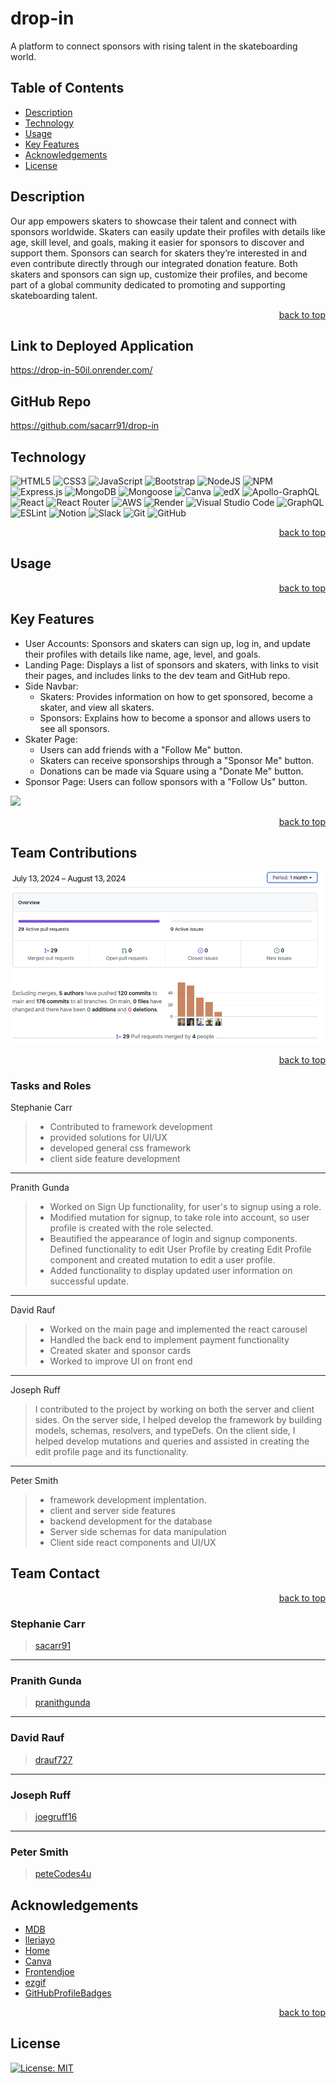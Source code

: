 <a name="readme-top"></a>

# drop-in

A platform to connect sponsors with rising talent in the skateboarding world.

## Table of Contents

- [Description](#Description)
- [Technology](#Technology)
- [Usage](#Usage)
- [Key Features](#Key-Features)
- [Acknowledgements](#Acknowledgements)
- [License](#License)

## Description

Our app empowers skaters to showcase their talent and connect with sponsors worldwide. Skaters can easily update their profiles with details like age, skill level, and goals, making it easier for sponsors to discover and support them. Sponsors can search for skaters they’re interested in and even contribute directly through our integrated donation feature. Both skaters and sponsors can sign up, customize their profiles, and become part of a global community dedicated to promoting and supporting skateboarding talent.

<p align="right"><a href="#readme-top">back to top</a></p>

## Link to Deployed Application

<https://drop-in-50il.onrender.com/>

## GitHub Repo

<https://github.com/sacarr91/drop-in>

## Technology

<!-- We can delete from or add to this list as needed! -->

![HTML5](https://img.shields.io/badge/html5-%23E34F26.svg?style=for-the-badge&logo=html5&logoColor=white)
![CSS3](https://img.shields.io/badge/css3-%231572B6.svg?style=for-the-badge&logo=css3&logoColor=white)
![JavaScript](https://img.shields.io/badge/javascript-%23323330.svg?style=for-the-badge&logo=javascript&logoColor=%23F7DF1E)
![Bootstrap](https://img.shields.io/badge/bootstrap-%238511FA.svg?style=for-the-badge&logo=bootstrap&logoColor=white)
![NodeJS](https://img.shields.io/badge/node.js-6DA55F?style=for-the-badge&logo=node.js&logoColor=white)
![NPM](https://img.shields.io/badge/NPM-%23CB3837.svg?style=for-the-badge&logo=npm&logoColor=white)
![Express.js](https://img.shields.io/badge/express.js-%23404d59.svg?style=for-the-badge&logo=express&logoColor=%2361DAFB)
![MongoDB](https://img.shields.io/badge/MongoDB-%234ea94b.svg?style=for-the-badge&logo=mongodb&logoColor=white)
![Mongoose](https://img.shields.io/badge/Mongoose-F04D35.svg?style=for-the-badge&logo=Mongoose&logoColor=white)
![Canva](https://img.shields.io/badge/Canva-%2300C4CC.svg?style=for-the-badge&logo=Canva&logoColor=white)
![edX](https://img.shields.io/badge/edX-%2302262B.svg?style=for-the-badge&logo=edX&logoColor=white)
![Apollo-GraphQL](https://img.shields.io/badge/-ApolloGraphQL-311C87?style=for-the-badge&logo=apollo-graphql)
![React](https://img.shields.io/badge/react-%2320232a.svg?style=for-the-badge&logo=react&logoColor=%2361DAFB)
![React Router](https://img.shields.io/badge/React_Router-CA4245?style=for-the-badge&logo=react-router&logoColor=white)
![AWS](https://img.shields.io/badge/AWS-%23FF9900.svg?style=for-the-badge&logo=amazon-aws&logoColor=white)
![Render](https://img.shields.io/badge/Render-%46E3B7.svg?style=for-the-badge&logo=render&logoColor=white)
![Visual Studio Code](https://img.shields.io/badge/Visual%20Studio%20Code-0078d7.svg?style=for-the-badge&logo=visual-studio-code&logoColor=white)
![GraphQL](https://img.shields.io/badge/-GraphQL-E10098?style=for-the-badge&logo=graphql&logoColor=white)
![ESLint](https://img.shields.io/badge/ESLint-4B3263?style=for-the-badge&logo=eslint&logoColor=white)
![Notion](https://img.shields.io/badge/Notion-%23000000.svg?style=for-the-badge&logo=notion&logoColor=white)
![Slack](https://img.shields.io/badge/Slack-4A154B?style=for-the-badge&logo=slack&logoColor=white)
![Git](https://img.shields.io/badge/git-%23F05033.svg?style=for-the-badge&logo=git&logoColor=white)
![GitHub](https://img.shields.io/badge/github-%23121011.svg?style=for-the-badge&logo=github&logoColor=white)

<p align="right"><a href="#readme-top">back to top</a></p>

## Usage

<p align="right"><a href="#readme-top">back to top</a></p>

## Key Features

- User Accounts: Sponsors and skaters can sign up, log in, and update their profiles with details like name, age, level, and goals.
- Landing Page: Displays a list of sponsors and skaters, with links to visit their pages, and includes links to the dev team and GitHub repo.
- Side Navbar:
  - Skaters: Provides information on how to get sponsored, become a skater, and view all skaters.
  - Sponsors: Explains how to become a sponsor and allows users to see all sponsors.
- Skater Page:
  - Users can add friends with a "Follow Me" button.
  - Skaters can receive sponsorships through a "Sponsor Me" button.
  - Donations can be made via Square using a "Donate Me" button.
- Sponsor Page: Users can follow sponsors with a "Follow Us" button.

<!-- - ![Finished Product](link finished product gif) -->
![](./client/public/images/dropin-demo.gif)
<p align="right"><a href="#readme-top">back to top</a></p>

## Team Contributions

<!-- <img src="github contributions link" alt="contributions" width="600" height="338"> -->
![](./client/public/images/contributions-screenshot.png)

<p align="right"><a href="#readme-top">back to top</a></p>

### Tasks and Roles

Stephanie Carr

> - Contributed to framework development
> - provided solutions for UI/UX
> - developed general css framework
> - client side feature development 

---

Pranith Gunda

> - Worked on Sign Up functionality, for user's to signup using a role.
> - Modified mutation for signup, to take role into account, so user profile is created with the role selected.
> - Beautified the appearance of login and signup components. Defined functionality to edit User Profile by creating Edit Profile component and created mutation to edit a user profile.
> - Added functionality to display updated user information on successful update.

---

David Rauf
> - Worked on the main page and implemented the react carousel
> - Handled the back end to implement payment functionality
> - Created skater and sponsor cards
> - Worked to improve UI on front end
---

Joseph Ruff

> I contributed to the project by working on both the server and client sides. On the server side, I helped develop the framework by building models, schemas, resolvers, and typeDefs. On the client side, I helped develop mutations and queries and assisted in creating the edit profile page and its functionality.

---

Peter Smith

> - framework development implentation.
> - client and server side features
> - backend development for the database
> - Server side schemas for data manipulation
> - Client side react components and UI/UX

## Team Contact

<p align="right"><a href="#readme-top">back to top</a></p>

### Stephanie Carr

> [sacarr91](https://github.com/sacarr91)

---

### Pranith Gunda

> [pranithgunda](https://github.com/pranithgunda)

---

### David Rauf

> [drauf727](https://github.com/drauf727)

---

### Joseph Ruff

> [joegruff16](https://github.com/joegruff16)

---

### Peter Smith

> [peteCodes4u](https://github.com/petecodes4u)

## Acknowledgements

- [MDB](https://mdbootstrap.com/docs/standard/extended/profiles/)
- [lleriayo](https://github.com/Ileriayo/markdown-badges)
- [Home](https://home.aveek.io/GitHub-Profile-Badges/)
- [Canva](https://www.canva.com/features/transparent-background/)
- [Frontendjoe](https://www.instagram.com/frontendjoe?igsh=NmFtNGl0NnZnMGRu)
- [ezgif](https://ezgif.com/)
- [GitHubProfileBadges](https://home.aveek.io/GitHub-Profile-Badges/)

<p align="right"><a href="#readme-top">back to top</a></p>

## License

[![License: MIT](https://img.shields.io/badge/License-MIT-yellow.svg)](https://opensource.org/licenses/MIT)
